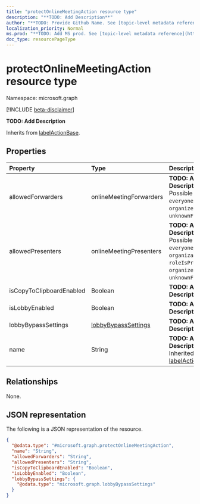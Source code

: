 ```yaml
---
title: "protectOnlineMeetingAction resource type"
description: "**TODO: Add Description**"
author: "**TODO: Provide Github Name. See [topic-level metadata reference](https://msgo.azurewebsites.net/add/document/guidelines/metadata.html#topic-level-metadata)**"
localization_priority: Normal
ms.prod: "**TODO: Add MS prod. See [topic-level metadata reference](https://msgo.azurewebsites.net/add/document/guidelines/metadata.html#topic-level-metadata)**"
doc_type: resourcePageType
---
```


# protectOnlineMeetingAction resource type

Namespace: microsoft.graph

[!INCLUDE [beta-disclaimer](../../includes/beta-disclaimer.md)]

**TODO: Add Description**


Inherits from [labelActionBase](../resources/labelactionbase.md).

## Properties
|Property|Type|Description|
|:---|:---|:---|
|allowedForwarders|onlineMeetingForwarders|**TODO: Add Description**. Possible values are: `everyone`, `organizer`, `unknownFutureValue`.|
|allowedPresenters|onlineMeetingPresenters|**TODO: Add Description**. Possible values are: `everyone`, `organization`, `roleIsPresenter`, `organizer`, `unknownFutureValue`.|
|isCopyToClipboardEnabled|Boolean|**TODO: Add Description**|
|isLobbyEnabled|Boolean|**TODO: Add Description**|
|lobbyBypassSettings|[lobbyBypassSettings](../resources/lobbybypasssettings.md)|**TODO: Add Description**|
|name|String|**TODO: Add Description** Inherited from [labelActionBase](../resources/labelactionbase.md).|

## Relationships
None.

## JSON representation
The following is a JSON representation of the resource.
<!-- {
  "blockType": "resource",
  "@odata.type": "microsoft.graph.protectOnlineMeetingAction"
}
-->
``` json
{
  "@odata.type": "#microsoft.graph.protectOnlineMeetingAction",
  "name": "String",
  "allowedForwarders": "String",
  "allowedPresenters": "String",
  "isCopyToClipboardEnabled": "Boolean",
  "isLobbyEnabled": "Boolean",
  "lobbyBypassSettings": {
    "@odata.type": "microsoft.graph.lobbyBypassSettings"
  }
}
```

